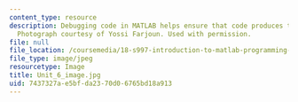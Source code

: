 ```yaml
---
content_type: resource
description: Debugging code in MATLAB helps ensure that code produces the desire output.
  Photograph courtesy of Yossi Farjoun. Used with permission.
file: null
file_location: /coursemedia/18-s997-introduction-to-matlab-programming-fall-2011/7437327ae5bfda2370d06765bd18a913_Unit_6_image.jpg
file_type: image/jpeg
resourcetype: Image
title: Unit_6_image.jpg
uid: 7437327a-e5bf-da23-70d0-6765bd18a913
---
```

